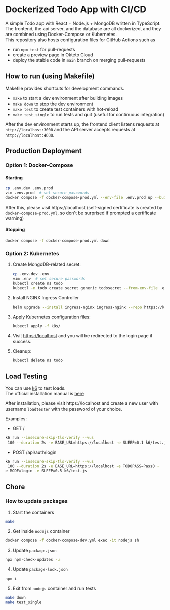 # Dockerized Todo App with CI/CD

A simple Todo app with React + Node.js + MongoDB written in TypeScript.  
The frontend, the api server, and the database are all dockerized, and they are combined using Docker-Compose or Kubernetes.  
This repository also hosts configuration files for GitHub Actions such as

- run `npm test` for pull-requests
- create a preview page in Okteto Cloud
- deploy the stable code in `main` branch on merging pull-requests

## How to run (using Makefile)

Makefile provides shortcuts for development commands.

- `make` to start a dev environment after building images
- `make down` to stop the dev environment
- `make test` to create test containers with hot-reload
- `make test_single` to run tests and quit (useful for continuous integration)

After the dev environment starts up, the frontend client listens requests at `http://localhost:3000` and the API server accepts requests at `http://localhost:4000`.


## Production Deployment

### Option 1: Docker-Compose

#### Starting
```sh
cp .env.dev .env.prod
vim .env.prod  # set secure passwords
docker compose -f docker-compose-prod.yml --env-file .env.prod up --build
```

After this, please visit https://localhost (self-signed certificate is created by `docker-compose-prod.yml`, so don't be surprised if prompted a certificate warning)

#### Stopping
```sh
docker compose -f docker-compose-prod.yml down
```


### Option 2: Kubernetes

1. Create MongoDB-related secret:
   ```sh
   cp .env.dev .env
   vim .env  # set secure passwords
   kubectl create ns todo
   kubectl -n todo create secret generic todosecret --from-env-file .env
   ```

2. Install NGINX Ingress Controller
   ```sh
   helm upgrade --install ingress-nginx ingress-nginx --repo https://kubernetes.github.io/ingress-nginx --namespace ingress-nginx --create-namespace
   ```

3. Apply Kubernetes configuration files:
   ```sh
   kubectl apply -f k8s/
   ```

4. Visit [https://localhost](https://localhost) and you will be redirected to the login page if success.

5. Cleanup:
   ```sh
   kubectl delete ns todo
   ```


## Load Testing
You can use [k6](https://github.com/grafana/k6) to test loads.  
The official installation manual is [here](https://github.com/grafana/k6#install)

After installation, please visit https://localhost and create a new user with username `loadtester` with the password of your choice.

Examples:
- GET /
```sh
k6 run --insecure-skip-tls-verify --vus
 100 --duration 2s -e BASE_URL=https://localhost -e SLEEP=0.1 k6/test.js
```
- POST /api/auth/login
```sh
k6 run --insecure-skip-tls-verify --vus
 100 --duration 2s -e BASE_URL=https://localhost -e TODOPASS=Pass0 -
e MODE=login -e SLEEP=0.5 k6/test.js
```


## Chore
### How to update packages

1. Start the containers
  ```sh
  make
  ```

2. Get inside `nodejs` container
  ```sh
  docker compose -f docker-compose-dev.yml exec -it nodejs sh
  ```

3. Update `package.json`
  ```sh
  npx npm-check-updates -u
  ```

4. Update `package-lock.json`
  ```sh
  npm i
  ```

5. Exit from `nodejs` container and run tests
  ```sh
  make down
  make test_single
  ```
